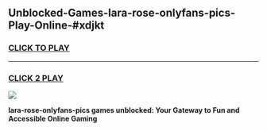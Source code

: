 
## Unblocked-Games-lara-rose-onlyfans-pics-Play-Online-#xdjkt
<h3>
<a href="https://premium.freeplayer.one?title=lara-rose-onlyfans-pics&ref=27F">CLICK TO PLAY</a></h3>
<hr>

<h3>
<a href="https://premium.freeplayer.one?title=lara-rose-onlyfans-pics&ref=27F">CLICK 2 PLAY</a>
  
</h3>

<a href="https://premium.freeplayer.one?title=lara-rose-onlyfans-pics&ref=27F"><img src="https://clearcache.store/games.png"></a>


**lara-rose-onlyfans-pics games unblocked: Your Gateway to Fun and Accessible Online Gaming**
